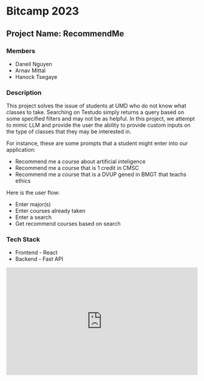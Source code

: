 # Bitcamp 2023
## Project Name: RecommendMe

### Members
* Daneil Nguyen
* Arnav Mittal
* Hanock Tsegaye 

### Description
This project solves the issue of students at UMD who do not know what classes to take. Searching on Testudo simply returns a query based on some specified filters and may not be as helpful. In this project, we attempt to mimic LLM and provide the user the ability to provide custom inputs on the type of classes that they may be interested in. 

For instance, these are some prompts that a student might enter into our application:
* Recommend me a course about artificial inteligence
* Recommend me a course that is 1 credit in CMSC
* Recommend me a course that is a DVUP gened in BMGT that teachs ethics

Here is the user flow:
* Enter major(s)
* Enter courses already taken
* Enter a search
* Get recommend courses based on search

### Tech Stack
* Frontend - React
* Backend - Fast API

<div style="position: relative; padding-bottom: 56.25%; height: 0;"><iframe src="https://www.loom.com/embed/749cd8cf74e6438b82ce9992262dc04c" frameborder="0" webkitallowfullscreen mozallowfullscreen allowfullscreen style="position: absolute; top: 0; left: 0; width: 100%; height: 100%;"></iframe></div>
